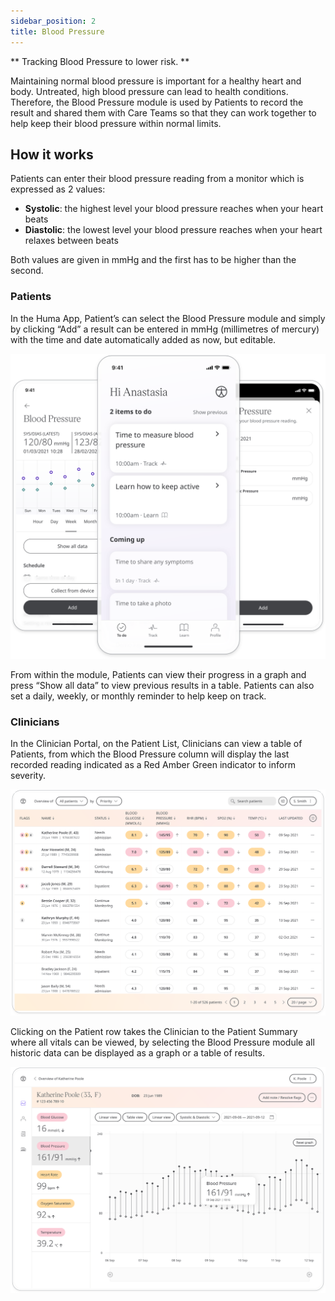 ```yaml
---
sidebar_position: 2
title: Blood Pressure
---
```


** Tracking Blood Pressure to lower risk. **

Maintaining normal blood pressure is important for a healthy heart and body. Untreated, high blood pressure can lead to health conditions. Therefore, the Blood Pressure module is used by Patients to record the result and shared them with Care Teams so that they can work together to help keep their blood pressure within normal limits.


## How it works

Patients can enter their blood pressure reading from a monitor which is expressed as 2 values:
- **Systolic**: the highest level your blood pressure reaches when your heart beats
- **Diastolic**: the lowest level your blood pressure reaches when your heart relaxes between beats

Both values are given in mmHg and the first has to be higher than the second.

### Patients

In the Huma App, Patient’s can select the Blood Pressure module and simply by clicking “Add” a result can be entered in mmHg (millimetres of mercury) with the time and date automatically added as now, but editable. 

![Add a blood pressure result](./assets/blood-pressure.svg)

From within the module, Patients can view their progress in a graph and press “Show all data” to view previous results in a table. Patients can also set a daily, weekly, or monthly reminder to help keep on track.

### Clinicians

In the Clinician Portal, on the Patient List, Clinicians can view a table of Patients, from which the Blood Pressure column will display the last recorded reading indicated as a Red Amber Green indicator to inform severity. 

![Viewing Blood Pressure from the Clinician Portal](./assets/cp-patient-list-blood-pressure.svg)

Clicking on the Patient row takes the Clinician to the Patient Summary where all vitals can be viewed, by selecting the Blood Pressure module all historic data can be displayed as a graph or a table of results.

![Viewing Blood Pressure module from the Clinician Portal](./assets/cp-module-details-blood-pressure.svg)